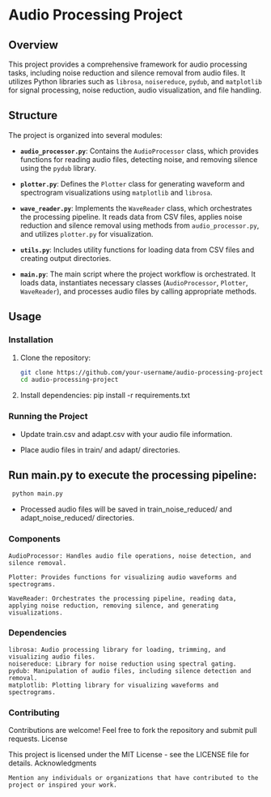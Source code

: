 # Audio Processing Project

## Overview

This project provides a comprehensive framework for audio processing tasks, including noise reduction and silence removal from audio files. It utilizes Python libraries such as `librosa`, `noisereduce`, `pydub`, and `matplotlib` for signal processing, noise reduction, audio visualization, and file handling.

## Structure

The project is organized into several modules:

- **`audio_processor.py`**: Contains the `AudioProcessor` class, which provides functions for reading audio files, detecting noise, and removing silence using the `pydub` library.
  
- **`plotter.py`**: Defines the `Plotter` class for generating waveform and spectrogram visualizations using `matplotlib` and `librosa`.

- **`wave_reader.py`**: Implements the `WaveReader` class, which orchestrates the processing pipeline. It reads data from CSV files, applies noise reduction and silence removal using methods from `audio_processor.py`, and utilizes `plotter.py` for visualization.

- **`utils.py`**: Includes utility functions for loading data from CSV files and creating output directories.

- **`main.py`**: The main script where the project workflow is orchestrated. It loads data, instantiates necessary classes (`AudioProcessor`, `Plotter`, `WaveReader`), and processes audio files by calling appropriate methods.

## Usage

### Installation

1. Clone the repository:

   ```bash
   git clone https://github.com/your-username/audio-processing-project.git
   cd audio-processing-project
   ```
2. Install dependencies:
  pip install -r requirements.txt

### Running the Project
    
- Update train.csv and adapt.csv with your audio file information.
  
- Place audio files in train/ and adapt/ directories.

## Run main.py to execute the processing pipeline:
   ```bash
    python main.py
  ```
- Processed audio files will be saved in train_noise_reduced/ and adapt_noise_reduced/ directories.

### Components

    AudioProcessor: Handles audio file operations, noise detection, and silence removal.

    Plotter: Provides functions for visualizing audio waveforms and spectrograms.

    WaveReader: Orchestrates the processing pipeline, reading data, applying noise reduction, removing silence, and generating visualizations.

### Dependencies

    librosa: Audio processing library for loading, trimming, and visualizing audio files.
    noisereduce: Library for noise reduction using spectral gating.
    pydub: Manipulation of audio files, including silence detection and removal.
    matplotlib: Plotting library for visualizing waveforms and spectrograms.

### Contributing

Contributions are welcome! Feel free to fork the repository and submit pull requests.
License

This project is licensed under the MIT License - see the LICENSE file for details.
Acknowledgments

    Mention any individuals or organizations that have contributed to the project or inspired your work.
